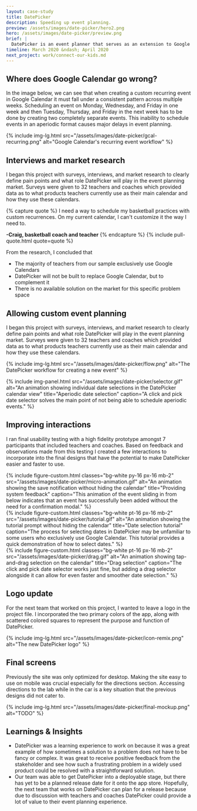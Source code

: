 ```yaml
---
layout: case-study
title: DatePicker
description: Speeding up event planning.
preview: /assets/images/date-picker/hero2.png
hero: /assets/images/date-picker/preview.png
brief: |
  DatePicker is an event planner that serves as an extension to Google Calendar. Tools for customizable date selection and group collaboration aim to simplify the event planning process.
timeline: March 2020 &ndash; April 2020
next_project: work/connect-our-kids.md
---
```


## Where does Google Calendar go wrong?

In the image below, we can see that when creating a custom recurring event in Google Calendar it must fall under a consistent pattern across multiple weeks. Scheduling an event on Monday, Wednesday, and Friday in one week and then Tuesday, Thursday, and Friday in the next week has to be done by creating two completely separate events. This inability to schedule events in an aperiodic format causes major delays in event planning.

{%
  include
  img-lg.html
  src="/assets/images/date-picker/gcal-recurring.png"
  alt="Google Calendar's recurring event workflow"
%}

## Interviews and market research

I began this project with surveys, interviews, and market research to clearly define pain points and what role DatePicker will play in the event planning market. Surveys were given to 32 teachers and coaches which provided data as to what products teachers currently use as their main calendar and how they use these calendars.

{% capture quote %}
I need a way to schedule my basketball practices with custom recurrences. On my current calendar, I can't customize it the way I need to.

**-Craig, basketball coach and teacher**
{% endcapture %}
{% include pull-quote.html quote=quote %}

From the research, I concluded that

- The majority of teachers from our sample exclusively use Google Calendars
- DatePicker will not be built to replace Google Calendar, but to complement it
- There is no available solution on the market for this specific problem space

## Allowing custom event planning

I began this project with surveys, interviews, and market research to clearly define pain points and what role DatePicker will play in the event planning market. Surveys were given to 32 teachers and coaches which provided data as to what products teachers currently use as their main calendar and how they use these calendars.

{%
  include
  img-lg.html
  src="/assets/images/date-picker/flow.png"
  alt="The DatePicker workflow for creating a new event"
%}

{%
  include
  img-panel.html
  src="/assets/images/date-picker/selector.gif"
  alt="An animation showing individual date selections in the DatePicker calendar view"
  title="Aperiodic date selection"
  caption="A click and pick date selector solves the main point of not being able to schedule aperiodic events."
%}

## Improving interactions

I ran final usability testing with a high fidelity prototype amongst 7 participants that included teachers and coaches. Based on feedback and observations made from this testing I created a few interactions to incorporate into the final designs that have the potential to make DatePicker easier and faster to use.

<div class="md:col-start-2 md:col-span-10 grid grid-cols-1 md:grid-cols-2 grid-auto-rows-auto md:grid-rows-6 gap-x-18 md:gap-y-20 mt-32 md:mb-32">
  <div class="md:row-start-2 md:row-span-4">
    {%
      include
      figure-custom.html
      classes="bg-white py-16 px-16 mb-2"
      src="/assets/images/date-picker/micro-animation.gif"
      alt="An animation showing the save notification without hiding the calendar"
      title="Providing system feedback"
      caption="This animation of the event sliding in from below indicates that an event has successfully been added without the need for a confirmation modal."
    %}
  </div>
  <div class="md:row-start-1 md:row-span-3">
    {%
      include
      figure-custom.html
      classes="bg-white pt-16 px-16 mb-2"
      src="/assets/images/date-picker/tutorial.gif"
      alt="An animation showing the tutorial prompt without hiding the calendar"
      title="Date selection tutorial"
      caption="The process for selecting dates in DatePicker may be unfamiliar to some users who exclusively use Google Calendar. This tutorial provides a quick demonstration of how to select dates."
    %}
  </div>
  <div class="md:row-start-4 md:row-span-3">
    {%
      include
      figure-custom.html
      classes="bg-white pt-16 px-16 mb-2"
      src="/assets/images/date-picker/drag.gif"
      alt="An animation showing tap-and-drag selection on the calendar"
      title="Drag selection"
      caption="The click and pick date selector works just fine, but adding a drag selector alongside it can allow for even faster and smoother date selection."
    %}
  </div>
</div>

## Logo update

For the next team that worked on this project, I wanted to leave a logo in the project file. I incorporated the two primary colors of the app, along with scattered colored squares to represent the purpose and function of DatePicker.

{%
  include
  img-lg.html
  src="/assets/images/date-picker/icon-remix.png"
  alt="The new DatePicker logo"
%}

## Final screens

Previously the site was only optimized for desktop. Making the site easy to use on mobile was crucial especially for the directions section. Accessing directions to the lab while in the car is a key situation that the previous designs did not cater to.

{%
  include
  img-lg.html
  src="/assets/images/date-picker/final-mockup.png"
  alt="TODO"
%}

## Learnings & Insights

- DatePicker was a learning experience to work on because it was a great example of how sometimes a solution to a problem does not have to be fancy or complex. It was great to receive positive feedback from the stakeholder and see how such a frustrating problem in a widely used product could be resolved with a straightforward solution.
- Our team was able to get DatePicker into a deployable stage, but there has yet to be a planned release date for it onto the app store. Hopefully, the next team that works on DatePicker can plan for a release because due to discussion with teachers and coaches DatePicker could provide a lot of value to their event planning experience.
